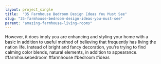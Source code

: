 ```yaml
---
layout: project_single
title:  "35 Farmhouse Bedroom Design Ideas You Must See"
slug: "35-farmhouse-bedroom-design-ideas-you-must-see"
parent: "amazing-farmhouse-living-rooms"
---
```

However, it does imply you are enhancing and styling your home with a basic in addition to useful method of believing that frequently has living the nation life. Instead of bright and fancy decoration, you’re trying to find calming color blends, natural elements, in addition to appearance. #farmhousebedroom #farmhouse #bedroom #ideas